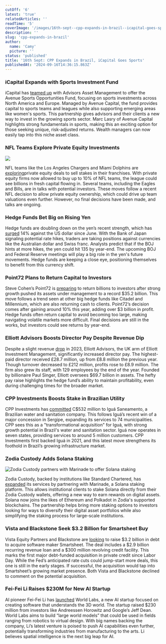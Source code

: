 ```yaml
---
cutOff: '6'
latest: 'true'
relatedArticles: ''
readTime: '5'
coverImage: '/images/16th-sept--cpp-expands-in-brazil--icapital-goes-sports-a-g5MT.webp'
description: ''
slug: 'cpp-expands-in-brazil'
author:
  name: 'Camy'
  picture: ''
status: 'published'
title: '16th Sept: CPP Expands in Brazil, iCapital Goes Sports'
publishedAt: '2024-09-16T14:36:15.863Z'
---
```


### iCapital Expands with Sports Investment Fund

iCapital has [teamed up](https://www.investmentnews.com/alternatives/icapital-gives-advisors-more-skin-in-the-sports-investing-game/257165) with Advisors Asset Management to offer the Avenue Sports Opportunities Fund, focusing on sports investments across North America and Europe. Managed by Avenue Capital, the fund provides capital to sports teams and leagues while also supporting emerging areas like women's sports. This partnership gives advisors and their clients a new way to invest in the growing sports sector. Marc Lasry of Avenue Capital highlights strong fundamentals in sports, making this an exciting option for those seeking unique, risk-adjusted returns. Wealth managers can now easily tap into this niche asset class.

### NFL Teams Explore Private Equity Investments

![](/images/16th-sept--cpp-expands-in-brazil--icapital-goes-sports-a-U2OT.webp)

NFL teams like the Los Angeles Chargers and Miami Dolphins are [exploring](https://www.bnnbloomberg.ca/investing/2024/09/13/chargers-dolphins-among-nfl-teams-weighing-private-equity-deals/)private equity deals to sell stakes in their franchises. With private equity firms now allowed to buy up to 10% of NFL teams, the league could see billions in fresh capital flowing in. Several teams, including the Eagles and Bills, are in talks with potential investors. These moves follow a recent NFL decision to allow private equity ownership, which could drive up team valuations even further. However, no final decisions have been made, and talks are ongoing.

### Hedge Funds Bet Big on Rising Yen

Hedge funds are doubling down on the yen’s recent strength, which has [surged](https://www.hedgeweek.com/hedge-funds-up-bets-on-yen-rally/) 14% against the US dollar since June. With the Bank of Japan signaling potential rate hikes, traders are taking positions against currencies like the Australian dollar and Swiss franc. Analysts predict that if the BOJ hints at more hikes, the yen could hit 135 by year-end. The upcoming BOJ and Federal Reserve meetings will play a big role in the yen's future movements. Hedge funds are keeping a close eye, positioning themselves to benefit from this currency shift.

### Point72 Plans to Return Capital to Investors

Steve Cohen’s Point72 is [preparing](https://www.hedgeweek.com/point72-to-return-billions-in-bid-to-cap-assets/) to return billions to investors after strong growth pushed its assets under management to a record $35.2 billion. This move follows a trend seen at other big hedge funds like Citadel and Millennium, which are also returning cash to clients. Point72’s decision comes after gaining around 10% this year, adding over $3 billion in profit. Hedge funds often return capital to avoid becoming too large, making navigating volatile markets more difficult. Final decisions are still in the works, but investors could see returns by year-end.

### Elliott Advisors Boosts Director Pay Despite Revenue Dip

Despite a slight revenue [drop](https://www.hedgeweek.com/elliott-advisors-ups-director-pay-by-382-despite-revenue-dip/#:~:text=The%20report%20cites%20the%20firm%27s,m%20in%20the%20same%20period.) in 2023, Elliott Advisors, the UK arm of Elliott Investment Management, significantly increased director pay. The highest-paid director received £28.7 million, up from £8.8 million the previous year. Though turnover decreased to £212 million, profits rose to £8.9 million. The firm also grew its staff, with 129 employees by the end of the year. Founded by billionaire Paul Singer, Elliott oversees $69.7 billion in assets. The hefty pay raise highlights the hedge fund’s ability to maintain profitability, even during challenging times for the broader market.

### CPP Investments Boosts Stake in Brazilian Utility

CPP Investments has [committed](https://www.cppinvestments.com/redaction/#:~:text=SAO%20PAULO%2C%20September%2010%2C%202024,and%20sanitation%20company%20Igu%C3%A1%20Saneamento.) C$532 million to Iguá Saneamento, a Brazilian water and sanitation company. This follows Iguá’s recent win of a major concession in Sergipe, expanding its services to 74 municipalities. CPP sees this as a "transformational acquisition" for Iguá, with strong growth potential in Brazil's water and sanitation sector. Iguá now operates in seven states, providing services to around 5 million customers. CPP Investments first backed Iguá in 2021, and this latest move strengthens its foothold in Brazil’s growing infrastructure market.

### Zodia Custody Adds Solana Staking

![Zodia Custody partners with Marinade to offer Solana staking](/images/16th-sept--cpp-expands-in-brazil--icapital-goes-sports-b-k5Mz.webp)

Zodia Custody, backed by institutions like Standard Chartered, has [expanded](https://www.hedgeweek.com/zodia-partners-with-marinade-to-provide-institutional-clients-access-to-solana-staking/) its services by partnering with Marinade, a Solana staking platform. This allows institutional clients to stake Solana directly from their Zodia Custody wallets, offering a new way to earn rewards on digital assets. Solana now joins the likes of Ethereum and Polkadot in Zodia's supported blockchains. The partnership helps bring more staking options to investors looking for ways to diversify their digital asset portfolios while also simplifying the staking process for large-scale institutions.

### Vista and Blackstone Seek $3.2 Billion for Smartsheet Buy

Vista Equity Partners and Blackstone are [looking](https://www.bnnbloomberg.ca/investing/2024/09/13/vista-blackstone-seek-32-billion-private-debt-for-smartsheet/) to raise $3.2 billion in debt to acquire software maker Smartsheet. The deal includes a $2.9 billion recurring revenue loan and a $300 million revolving credit facility. This marks the first major debt-funded acquisition in private credit since Labor Day. While the Fed’s anticipated rate cuts could jump-start more deals, this one is still in the early stages. If successful, the acquisition would tap into Smartsheet’s growing market presence. Both Vista and Blackstone declined to comment on the potential acquisition.

### Fei-Fei Li Raises $230M for New AI Startup

AI pioneer Fei-Fei Li has [launched](https://www.bnnbloomberg.ca/business/technology/2024/09/13/ai-pioneer-fei-fei-li-raises-230-million-for-new-startup-world-labs/) World Labs, a new AI startup focused on creating software that understands the 3D world. The startup raised $230 million from investors like Andreessen Horowitz and Google’s Jeff Dean. World Labs aims to build “large world models” that could be used in fields ranging from robotics to virtual design. With big names backing the company, Li’s latest venture is poised to push AI capabilities even further, potentially transforming industries from manufacturing to the arts. Li believes spatial intelligence is the next big leap for AI.